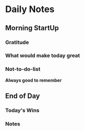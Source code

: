 # Daily Notes
## Morning StartUp
### Gratitude
### What would make today great
### Not-to-do-list
**Always good to remember**
## End of Day

### Today's Wins

### Notes

